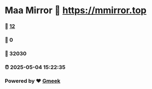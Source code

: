 # Maa Mirror :link: https://mmirror.top 
### :page_facing_up: [12](https://mmirror.top/tag.html) 
### :speech_balloon: 0 
### :hibiscus: 32030 
### :alarm_clock: 2025-05-04 15:22:35 
### Powered by :heart: [Gmeek](https://github.com/Meekdai/Gmeek)
